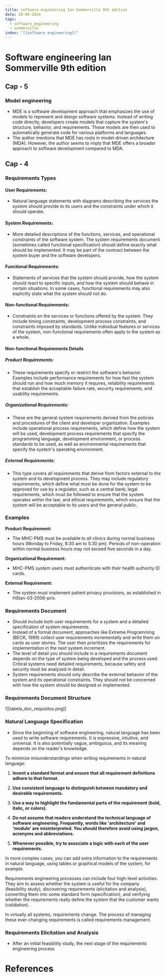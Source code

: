 ```yaml
---
title: software engineering Ian Sommerville 9th edition
date: 20-05-2024
tags:
  - software_engineering
  - sommerville
index: "[[software engineering]]"
---
```


# Software engineering Ian Sommerville 9th edition
## Cap - 5
### Model engineering 
- MDE is a software development approach that emphasizes the use of models to represent and design software systems. Instead of writing code directly, developers create models that capture the system's structure, behavior, and requirements. These models are then used to automatically generate code for various platforms and languages.
- The author mentions that MDE has roots in model-driven architecture (MDA). However, the author seems to imply that MDE offers a broader approach to software development compared to MDA.
## Cap - 4
### Requirements Types

#### User Requirements:

- Natural language statements with diagrams describing the services the system should provide to its users and the constraints under which it should operate.

#### System Requirements:

- More detailed descriptions of the functions, services, and operational constraints of the software system. The system requirements document (sometimes called functional specification) should define exactly what should be implemented. It may be part of the contract between the system buyer and the software developers.

#### Functional Requirements:

- Statements of services that the system should provide, how the system should react to specific inputs, and how the system should behave in certain situations. In some cases, functional requirements may also explicitly state what the system should not do.

#### Non-functional Requirements:

- Constraints on the services or functions offered by the system. They include timing constraints, development process constraints, and constraints imposed by standards. Unlike individual features or services of the system, non-functional requirements often apply to the system as a whole.

#### Non-functional Requirements Details

##### Product Requirements:

- These requirements specify or restrict the software's behavior. Examples include performance requirements for how fast the system should run and how much memory it requires, reliability requirements that establish the acceptable failure rate, security requirements, and usability requirements.

##### Organizational Requirements:

- These are the general system requirements derived from the policies and procedures of the client and developer organization. Examples include operational process requirements, which define how the system will be used, development process requirements that specify the programming language, development environment, or process standards to be used, as well as environmental requirements that specify the system's operating environment.

##### External Requirements:

- This type covers all requirements that derive from factors external to the system and its development process. They may include regulatory requirements, which define what must be done for the system to be approved for use by a regulator, such as a central bank; legal requirements, which must be followed to ensure that the system operates within the law; and ethical requirements, which ensure that the system will be acceptable to its users and the general public.

### Examples

**Product Requirement:**

- The MHC-PMS must be available to all clinics during normal business hours (Monday to Friday, 8:30 am to 5:30 pm). Periods of non-operation within normal business hours may not exceed five seconds in a day.

**Organizational Requirement:**

- MHC-PMS system users must authenticate with their health authority ID cards.

**External Requirement:**

- The system must implement patient privacy provisions, as established in HStan-03-2006-priv.

### Requirements Document

- Should include both user requirements for a system and a detailed specification of system requirements.
- Instead of a formal document, approaches like Extreme Programming (BECK, 1999) collect user requirements incrementally and write them on cards as user stories. The user then prioritizes the requirements for implementation in the next system increment.
- The level of detail you should include in a requirements document depends on the type of system being developed and the process used. Critical systems need detailed requirements, because safety and security must be analyzed in detail.
- System requirements should only describe the external behavior of the system and its operational constraints. They should not be concerned with how the system should be designed or implemented.

### Requirements Document Structure

![[tabela_doc_requisitos.png]]

### Natural Language Specification

- Since the beginning of software engineering, natural language has been used to write software requirements. It is expressive, intuitive, and universal. It is also potentially vague, ambiguous, and its meaning depends on the reader's knowledge.

To minimize misunderstandings when writing requirements in natural language:

1. **Invent a standard format and ensure that all requirement definitions adhere to that format.**

2. **Use consistent language to distinguish between mandatory and desirable requirements.**

3. **Use a way to highlight the fundamental parts of the requirement (bold, italic, or colors).**

4. **Do not assume that readers understand the technical language of software engineering. Frequently, words like 'architecture' and 'module' are misinterpreted. You should therefore avoid using jargon, acronyms and abbreviations.**

5. **Whenever possible, try to associate a logic with each of the user requirements.**

In more complex cases, you can add extra information to the requirements in natural language, using tables or graphical models of the system, for example.

Requirements engineering processes can include four high-level activities. They aim to assess whether the system is useful for the company (feasibility study), discovering requirements (elicitation and analysis), converting them into some standard form (specification), and verifying whether the requirements really define the system that the customer wants (validation).

In virtually all systems, requirements change. The process of managing these ever-changing requirements is called requirements management.

### Requirements Elicitation and Analysis

- After an initial feasibility study, the next stage of the requirements engineering process

# References
